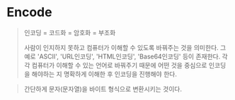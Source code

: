 # Encode

> 인코딩 = 코드화 = 암호화 = 부조화
>
> 사람이 인지하지 못하고 컴퓨터가 이해할 수 있도록 바꿔주는 것을 의미한다. 그 예로 'ASCII', 'URL인코딩', 'HTML인코딩', 'Base64인코딩' 등이 존재한다. 각각 컴퓨터가 이해할 수 있는 언어로 바꿔주기 때문에 어떤 것을 중심으로 인코딩을 해야하는 지 명확하게 이해한 후 인코딩을 진행해야 한다.

> 간단하게 문자(문자열)을 바이트 형식으로 변환시키는 것이다.
